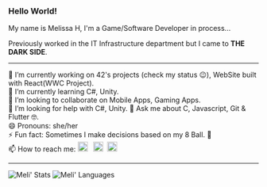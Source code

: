 ### Hello World!

My name is Melissa H, I'm a Game/Software Developer in process...  

Previously worked in the IT Infrastructure department but I came to **THE DARK SIDE**.

----

   🔭 I’m currently working on 42's projects (check my status 😉), WebSite built with React(WWC Project).  
   🌱 I’m currently learning C#, Unity.  
   👯 I’m looking to collaborate on Mobile Apps, Gaming Apps.  
   🤔 I’m looking for help with C#, Unity.
   💬 Ask me about C, Javascript, Git & Flutter 🤓.  
   😄 Pronouns: she/her  
   ⚡ Fun fact: Sometimes I make decisions based on my 8 Ball. 🎱  
   📫 How to reach me:       <a href="https://www.linkedin.com/in/melissahuertadev/"><img src="https://github.com/piratelicorne/piratelicorne/blob/master/icons/in-24.png" width="20px"></a> &nbsp;
<a href="https://www.youtube.com/channel/UCbTXsfGiE_PU32_krMQeusA"><img src="https://github.com/piratelicorne/piratelicorne/blob/master/icons/yt-24.png" width="20px"></a>&nbsp;
<a href="https://www.twitter.com/melihuertam"><img src="https://github.com/piratelicorne/piratelicorne/blob/master/icons/tw-24.png" width="20px"></a>

----

![Meli' Stats](https://github-readme-stats.vercel.app/api?username=melissahuertadev&show_icons=true&theme=buefy)
![Meli' Languages](https://github-readme-stats.vercel.app/api/top-langs/?username=melissahuertadev&hide=jupyter%20notebook&layout=compact)
